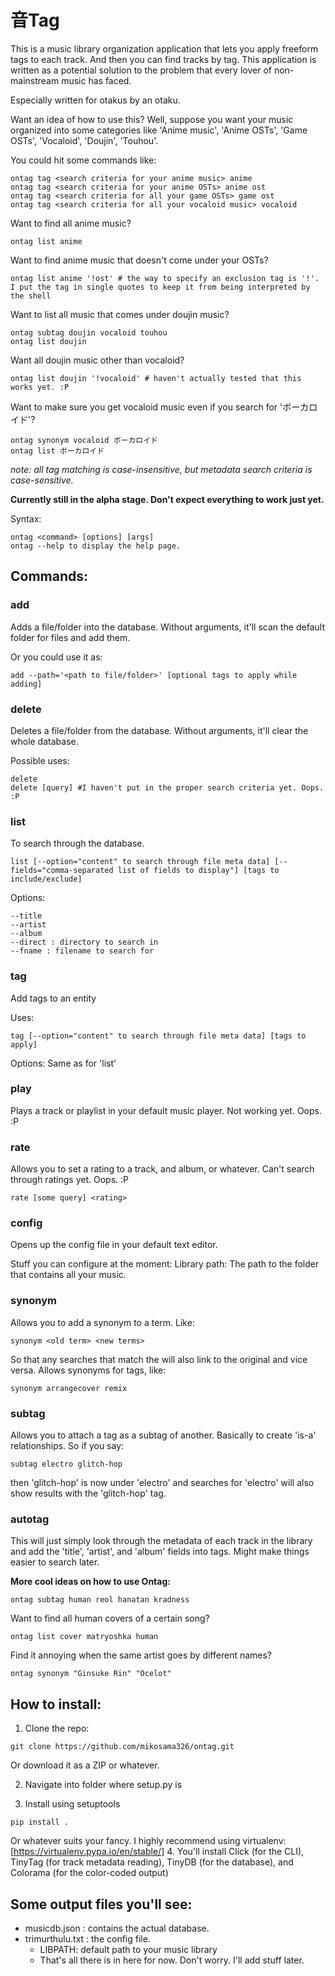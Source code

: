 # 音Tag

This is a music library organization application that lets you apply freeform tags to each track. And then you can find tracks by tag. This application is written as a potential solution to the problem that every lover of non-mainstream music has faced.

Especially written for otakus by an otaku.

Want an idea of how to use this?
Well, suppose you want your music organized into some categories like 'Anime music', 'Anime OSTs', 'Game OSTs', 'Vocaloid', 'Doujin', 'Touhou'.

You could hit some commands like:
~~~~
ontag tag <search criteria for your anime music> anime
ontag tag <search criteria for your anime OSTs> anime ost
ontag tag <search criteria for all your game OSTs> game ost
ontag tag <search criteria for all your vocaloid music> vocaloid
~~~~

Want to find all anime music?
~~~~
ontag list anime
~~~~

Want to find anime music that doesn't come under your OSTs?
~~~~
ontag list anime '!ost' # the way to specify an exclusion tag is '!'. I put the tag in single quotes to keep it from being interpreted by the shell
~~~~

Want to list all music that comes under doujin music?
~~~~
ontag subtag doujin vocaloid touhou
ontag list doujin
~~~~

Want all doujin music other than vocaloid?
~~~~
ontag list doujin '!vocaloid' # haven't actually tested that this works yet. :P
~~~~

Want to make sure you get vocaloid music even if you search for 'ボーカロイド'?
~~~~
ontag synonym vocaloid ボーカロイド
ontag list ボーカロイド
~~~~

*note: all tag matching is case-insensitive, but metadata search criteria is case-sensitive.*

**Currently still in the alpha stage. Don't expect everything to work just yet.**

Syntax:
~~~~
ontag <command> [options] [args]
ontag --help to display the help page.
~~~~

## Commands:

### add
Adds a file/folder into the database. Without arguments, it'll scan the default folder for files and add them.

Or you could use it as:
~~~~
add --path='<path to file/folder>' [optional tags to apply while adding]
~~~~

### delete
Deletes a file/folder from the database. Without arguments, it'll clear the whole database.

Possible uses:
~~~~
delete
delete [query] #I haven't put in the proper search criteria yet. Oops. :P
~~~~

### list
To search through the database.
~~~~
list [--option="content" to search through file meta data] [--fields="comma-separated list of fields to display"] [tags to include/exclude]
~~~~
Options:
~~~~
--title
--artist
--album
--direct : directory to search in
--fname : filename to search for
~~~~
### tag
Add tags to an entity

Uses:
~~~~
tag [--option="content" to search through file meta data] [tags to apply]
~~~~

Options:
Same as for 'list'

### play
Plays a track or playlist in your default music player. Not working yet. Oops. :P

### rate
Allows you to set a rating to a track, and album, or whatever. Can't search through ratings yet. Oops. :P

~~~~
rate [some query] <rating>
~~~~

### config
Opens up the config file in your default text editor.

Stuff you can configure at the moment:
Library path: The path to the folder that contains all your music.

### synonym
Allows you to add a synonym to a term. Like:
~~~~
synonym <old term> <new terms>
~~~~

So that any searches that match the <new term> will also link to the original and vice versa.
Allows synonyms for tags, like:
~~~~
synonym arrangecover remix
~~~~

### subtag
Allows you to attach a tag as a subtag of another. Basically to create 'is-a' relationships. So if you say:

~~~~
subtag electro glitch-hop
~~~~

then 'glitch-hop' is now under 'electro' and searches for 'electro' will also show results with the 'glitch-hop' tag.

### autotag

This will just simply look through the metadata of each track in the library and add the 'title', 'artist', and 'album' fields into tags. Might make things easier to search later.

**More cool ideas on how to use Ontag:**
~~~~
ontag subtag human reol hanatan kradness
~~~~
Want to find all human covers of a certain song?
~~~~
ontag list cover matryoshka human
~~~~

Find it annoying when the same artist goes by different names?
~~~~
ontag synonym "Ginsuke Rin" "Ocelot"
~~~~

## How to install:
1. Clone the repo:
~~~~
git clone https://github.com/mikosama326/ontag.git
~~~~
Or download it as a ZIP or whatever.

2. Navigate into folder where setup.py is

3. Install using setuptools
~~~~
pip install .
~~~~

Or whatever suits your fancy. I highly recommend using virtualenv: [https://virtualenv.pypa.io/en/stable/]
4. You'll install Click (for the CLI), TinyTag (for track metadata reading), TinyDB (for the database), and Colorama (for the color-coded output)

## Some output files you'll see:
+ musicdb.json : contains the actual database.
+ trimurthulu.txt : the config file.
   - LIBPATH: default path to your music library
   - That's all there is in here for now. Don't worry. I'll add stuff later.
